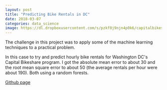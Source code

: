 ```yaml
---
layout: post
title: "Predicting Bike Rentals in DC"
date: 2018-03-07
categories: data_science
image: https://dl.dropboxusercontent.com/s/pzkf0j9njn4p0k6/capitalbikeshare.jpeg?dl=0
---
```


The challenge in this project was to apply some of the machine learning techniques to a practical problem.

In this case to try and predict hourly bike rentals for Washington DC's Capital Bikeshare program. I got the absolute mean error to about 30 and the root mean square error to about 50 (the average rentals per hour were about 190). Both using a random forests.

[Github page](https://github.com/sgsen/dataquestLearning/tree/master/Project_%20Predicting%20Bike%20Rentals)
